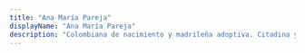 ```yaml
---
title: "Ana María Pareja"
displayName: "Ana María Pareja"
description: "Colombiana de nacimiento y madrileña adoptiva. Citadina y seriéfila, alérgica al senderismo y amante incondicional de la playa. Ana siempre supo que iba a ser periodista, pero solo hace unos años descubrió el gusto por el periodismo de viajes. Colabora con varias cabeceras nacionales, postea todas sus aventuras en Instagram y, cuando tiene tiempo, cuenta historias viajeras en su blog Letras y Maletas."
---
```



